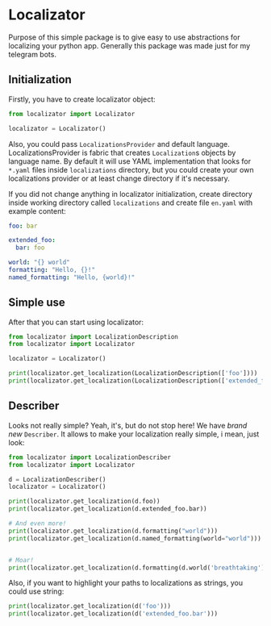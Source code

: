 # Localizator

Purpose of this simple package is to give easy to use abstractions for localizing your python app. Generally this package was made just for my telegram bots.

## Initialization
Firstly, you have to create localizator object:
```Python
from localizator import Localizator

localizator = Localizator()
```

Also, you could pass `LocalizationsProvider` and default language. LocalizationsProvider is fabric that creates `Localization`s objects by language name.
By default it will use YAML implementation that looks for `*.yaml` files inside `localizations` directory, but you could create your own localizations provider or at least change directory if it's necessary.
 
If you did not change anything in localizator initialization, create directory inside working directory called `localizations` and create file `en.yaml` with example content:
```yaml
foo: bar

extended_foo:
  bar: foo

world: "{} world"
formatting: "Hello, {}!"
named_formatting: "Hello, {world}!"
```  

## Simple use

After that you can start using localizator:

```Python
from localizator import LocalizationDescription
from localizator import Localizator

localizator = Localizator()

print(localizator.get_localization(LocalizationDescription(['foo'])))
print(localizator.get_localization(LocalizationDescription(['extended_foo', 'bar'])))
```

## Describer
Looks not really simple? Yeah, it's, but do not stop here! We have _brand new_ `Describer`. It allows to make your localization really simple, i mean, just look:

```Python
from localizator import LocalizationDescriber
from localizator import Localizator

d = LocalizationDescriber()
localizator = Localizator()

print(localizator.get_localization(d.foo))
print(localizator.get_localization(d.extended_foo.bar))

# And even more!
print(localizator.get_localization(d.formatting("world")))
print(localizator.get_localization(d.named_formatting(world="world")))


# Moar!
print(localizator.get_localization(d.formatting(d.world('breathtaking'))))
```

Also, if you want to highlight your paths to localizations as strings, you could use string:
```Python
print(localizator.get_localization(d('foo')))
print(localizator.get_localization(d('extended_foo.bar')))
``` 
